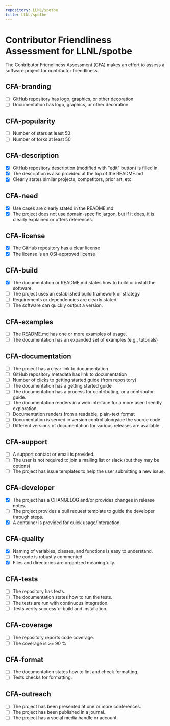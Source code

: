 ```yaml
---
repository: LLNL/spotbe
title: LLNL/spotbe
---
```


# Contributor Friendliness Assessment for LLNL/spotbe

The Contributor Friendliness Assessment (CFA) makes an effort to assess a software project
for contributor friendliness.


## CFA-branding

 - [ ] GitHub repository has logo, graphics, or other decoration
 - [ ] Documentation has logo, graphics, or other decoration.

## CFA-popularity

 - [ ] Number of stars at least 50
 - [ ] Number of forks at least 50

## CFA-description

 - [x] GitHub repository description (modified with "edit" button) is filled in.
 - [x] The description is also provided at the top of the README.md
 - [x] Clearly states similar projects, competitors, prior art, etc.

## CFA-need

 - [x] Use cases are clearly stated in the README.md
 - [x] The project does not use domain-specific jargon, but if it does, it is clearly explained or offers references.

## CFA-license

 - [x] The GitHub repository has a clear license
 - [x] The license is an OSI-approved license

## CFA-build

 - [x] The documentation or README.md states how to build or install the software.
 - [ ] The project uses an established build framework or strategy
 - [ ] Requirements or dependencies are clearly stated.
 - [ ] The software can quickly output a version.

## CFA-examples

 - [ ] The README.md has one or more examples of usage.
 - [ ] The documentation has an expanded set of examples (e.g., tutorials)

## CFA-documentation

 - [ ] The project has a clear link to documentation
 - [ ] GitHub repository metadata has link to documentation
 - [ ] Number of clicks to getting started guide (from repository)
 - [ ] The documentation has a getting started guide
 - [ ] The documentation has a process for contributing, or a contributor guide.
 - [ ] The documentation renders in a web interface for a more user-friendly exploration.
 - [ ] Documentation renders from a readable, plain-text format
 - [ ] Documentation is served in version control alongside the source code.
 - [ ] Different versions of documentation for various releases are available.

## CFA-support

 - [ ] A support contact or email is provided.
 - [ ] The user is not required to join a mailing list or slack (but they may be options)
 - [ ] The project has issue templates to help the user submitting a new issue.

## CFA-developer

 - [x] The project has a CHANGELOG and/or provides changes in release notes.
 - [ ] The project provides a pull request template to guide the developer through steps.
 - [x] A container is provided for quick usage/interaction.

## CFA-quality

 - [x] Naming of variables, classes, and functions is easy to understand.
 - [ ] The code is robustly commented.
 - [x] Files and directories are organized meaningfully.

## CFA-tests

 - [ ] The repository has tests.
 - [ ] The documentation states how to run the tests.
 - [ ] The tests are run with continuous integration.
 - [ ] Tests verify successful build and installation.

## CFA-coverage

 - [ ] The repository reports code coverage.
 - [ ] The coverage is >= 90 %

## CFA-format

 - [ ] The documentation states how to lint and check formatting.
 - [ ] Tests checks for formatting.

## CFA-outreach

 - [ ] The project has been presented at one or more conferences.
 - [ ] The project has been published in a journal.
 - [ ] The project has a social media handle or account.
